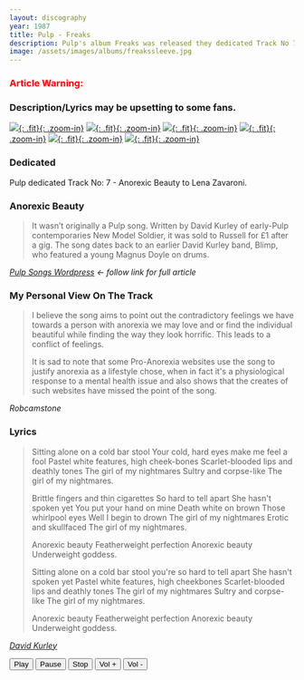 ```yaml
---
layout: discography
year: 1987
title: Pulp - Freaks
description: Pulp's album Freaks was released they dedicated Track No 7 - Anorexic Beauty to Lena Zavaroni.
image: /assets/images/albums/freakssleeve.jpg
---
```


### <span style="color:red;">Article Warning:</span>
### Description/Lyrics may be upsetting to some fans.

[![](/assets/images/albums/1987-05-11-pulp-freaks-01.jpg){: .fit}{: .zoom-in}](/assets/images/albums/1987-05-11-pulp-freaks-01.jpg)
[![](/assets/images/albums/1987-05-11-pulp-freaks-02.jpg){: .fit}{: .zoom-in}](/assets/images/albums/1987-05-11-pulp-freaks-02.jpg)
[![](/assets/images/albums/1987-05-11-pulp-freaks-03.jpg){: .fit}{: .zoom-in}](/assets/images/albums/1987-05-11-pulp-freaks-03.jpg)
[![](/assets/images/albums/1987-05-11-pulp-freaks-04.jpg){: .fit}{: .zoom-in}](/assets/images/albums/1987-05-11-pulp-freaks-04.jpg)
[![](/assets/images/albums/1987-05-11-pulp-freaks-05.jpg){: .fit}{: .zoom-in}](/assets/images/albums/1987-05-11-pulp-freaks-05.jpg)
[![](/assets/images/albums/1987-05-11-pulp-freaks-06.jpg){: .fit}{: .zoom-in}](/assets/images/albums/1987-05-11-pulp-freaks-06.jpg)

### Dedicated
Pulp dedicated Track No: 7 - Anorexic Beauty to Lena Zavaroni.

### Anorexic Beauty
> It wasn’t originally a Pulp song. Written by David Kurley of early-Pulp contemporaries New Model Soldier, it was sold to Russell for £1 after a gig. The song dates back to an earlier David Kurley band, Blimp, who featured a young Magnus Doyle on drums.

<cite>[Pulp Songs Wordpress](https://pulpsongs.wordpress.com/2012/08/11/49-anorexic-beauty) &#8592; follow link for full article</cite>

### My Personal View On The Track
> I believe the song aims to point out the contradictory feelings we have towards a person with anorexia we may love and or find the individual beautiful while finding the way they look horrific. This leads to a conflict of feelings.
>
> It is sad to note that some Pro-Anorexia websites use the song to justify anorexia as a lifestyle chose, when in fact it's a physiological response to a mental health issue and also shows that the creates of such websites have missed the point of the song.

<cite>Robcamstone</cite>

### Lyrics
> Sitting alone on a cold bar stool
>Your cold, hard eyes make me feel a fool
>Pastel white features, high cheek-bones
>Scarlet-blooded lips and deathly tones
>The girl of my nightmares
>Sultry and corpse-like
>The girl of my nightmares.
>
> Brittle fingers and thin cigarettes
> So hard to tell apart
> She hasn't spoken yet
> You put your hand on mine
> Death white on brown
> Those whirlpool eyes
> Well I begin to drown
> The girl of my nightmares
> Erotic and skullfaced
> The girl of my nightmares.
>
> Anorexic beauty
> Featherweight perfection
> Anorexic beauty
> Underweight goddess.
>
> Sitting alone on a cold bar stool
> you're so hard to tell apart
> She hasn't spoken yet
> Pastel white features, high cheekbones
> Scarlet-blooded lips and deathly tones
> The girl of my nightmares
> Sultry and corpse-like
> The girl of my nightmares.
>
> Anorexic beauty
> Featherweight perfection
> Anorexic beauty
> Underweight goddess.

<cite>[David Kurley](https://www.pulpwiki.net/Pulp/AnorexicBeauty)</cite>

<div class="card-action">
<audio id="player" src="07-anorexic-beauty.mp3">Your browser does not support the audio element.</audio>
<div><div>
  <button onclick="document.getElementById('player').play()">Play</button>
  <button onclick="document.getElementById('player').pause()">Pause</button>
  <button onclick="document.getElementById('player').pause(); document.getElementById('player').currentTime = 0;">Stop</button>
  <button onclick="document.getElementById('player').volume += 0.1">Vol +</button>
  <button onclick="document.getElementById('player').volume -= 0.1">Vol -</button>
</div>

<style>
.fit {width: 16.22%; height:auto;}
</style>

